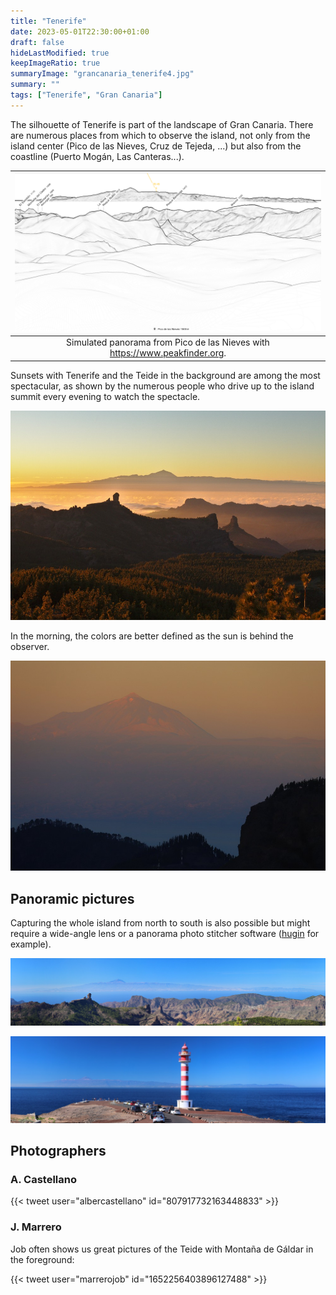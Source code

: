 ```yaml
---
title: "Tenerife"
date: 2023-05-01T22:30:00+01:00
draft: false
hideLastModified: true
keepImageRatio: true
summaryImage: "grancanaria_tenerife4.jpg"
summary: ""
tags: ["Tenerife", "Gran Canaria"]
---
```



The silhouette of Tenerife is part of the landscape of Gran Canaria. There are numerous places from which to observe the island, not only from the island center (Pico de las Nieves, Cruz de Tejeda, ...) but also from the coastline (Puerto Mogán, Las Canteras...). 

| ![Simulated panorama from Pico de las Nieves](grancanaria_tenerife_pano.png) |
| :--: |
| Simulated panorama from Pico de las Nieves with https://www.peakfinder.org. |

Sunsets with Tenerife and the Teide in the background are among the most spectacular, as shown by the numerous people who drive up to the island summit every evening to watch the spectacle.

![Tenerife from Gran Canaria at sunset](grancanaria_tenerife5.jpg)

In the morning, the colors are better defined as the sun is behind the observer. 

![Tenerife from Gran Canaria at sunrise](grancanaria_tenerife2.jpg)

## Panoramic pictures

Capturing the whole island from north to south is also possible but might require a wide-angle lens or a panorama photo stitcher software ([hugin](https://hugin.sourceforge.io/) for example).

![Tenerife from Faro de Sardina](grancanaria_tenerife_pano2.jpg)

![Tenerife from Pico de las Nieves](grancanaria_tenerife_pano.jpg)

## Photographers

### A. Castellano

{{< tweet user="albercastellano" id="807917732163448833" >}}

### J. Marrero

Job often shows us great pictures of the Teide with Montaña de Gáldar in the foreground:

{{< tweet user="marrerojob" id="1652256403896127488" >}}

